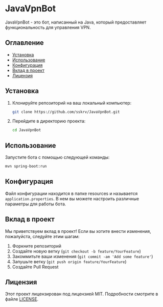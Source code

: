 # JavaVpnBot

JavaVpnBot - это бот, написанный на Java, который предоставляет функциональность для управления VPN.

## Оглавление

- [Установка](#установка)
- [Использование](#использование)
- [Конфигурация](#конфигурация)
- [Вклад в проект](#вклад-в-проект)
- [Лицензия](#лицензия)

## Установка

1. Клонируйте репозиторий на ваш локальный компьютер:

    ```bash
    git clone https://github.com/sskrv/JavaVpnBot.git
    ```

2. Перейдите в директорию проекта:

    ```bash
    cd JavaVpnBot
    ```

## Использование

Запустите бота с помощью следующей команды:

```bash
mvn spring-boot:run
```

## Конфигурация

Файл конфигурации находится в папке resources и называется `application.properties`. В нем вы можете настроить различные параметры для работы бота.

## Вклад в проект

Мы приветствуем вклад в проект! Если вы хотите внести изменения, пожалуйста, следуйте этим шагам:

1. Форкните репозиторий
2. Создайте новую ветку (`git checkout -b feature/YourFeature`)
3. Закоммитьте ваши изменения (`git commit -am 'Add some feature'`)
4. Запушьте ветку (`git push origin feature/YourFeature`)
5. Создайте Pull Request

## Лицензия

Этот проект лицензирован под лицензией MIT. Подробности смотрите в файле [LICENSE](LICENSE).
